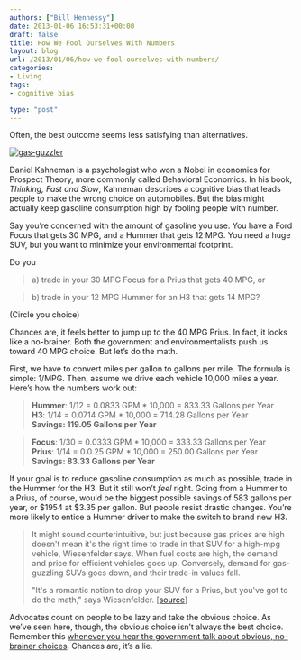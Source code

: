 ```yaml
---
authors: ["Bill Hennessy"]
date: 2013-01-06 16:53:31+00:00
draft: false
title: How We Fool Ourselves With Numbers
layout: blog
url: /2013/01/06/how-we-fool-ourselves-with-numbers/
categories:
- Living
tags:
- cognitive bias

type: "post"
---
```


Often, the best outcome seems less satisfying than alternatives.  

[![gas-guzzler](https://ludicrite.files.wordpress.com/2013/01/gas-guzzler_thumb.jpg)
](https://ludicrite.files.wordpress.com/2013/01/gas-guzzler.jpg)

Daniel Kahneman is a psychologist who won a Nobel in economics for Prospect Theory, more commonly called Behavioral Economics. In his book, _Thinking, Fast and Slow_, Kahneman describes a cognitive bias that leads people to make the wrong choice on automobiles. But the bias might actually keep gasoline consumption high by fooling people with number. 

Say you’re concerned with the amount of gasoline you use. You have a Ford Focus that gets 30 MPG, and a Hummer that gets 12 MPG. You need a huge SUV, but you want to minimize your environmental footprint. 

Do you  

> a) trade in your 30 MPG Focus for a Prius that gets 40 MPG, or 
> 
> 

> b) trade in your 12 MPG Hummer for an H3 that gets 14 MPG?
> 
> 

(Circle you choice) 

Chances are, it feels better to jump up to the 40 MPG Prius. In fact, it looks like a no-brainer. Both the government and environmentalists push us toward 40 MPG choice. But let’s do the math.  

First, we have to convert miles per gallon to gallons per mile. The formula is simple: 1/MPG. Then, assume we drive each vehicle 10,000 miles a year. Here’s how the numbers work out: 

> **Hummer**: 1/12 = 0.0833 GPM * 10,000 = 833.33 Gallons per Year  
**H3**: 1/14 = 0.0714 GPM * 10,000 = 714.28 Gallons per Year  
**Savings: 119.05 Gallons per Year**  

> 
> 

> **Focus**: 1/30 = 0.0333 GPM * 10,000 = 333.33 Gallons per Year  
**Prius**: 1/14 = 0.0.25 GPM * 10,000 = 250.00 Gallons per Year  
**Savings: 83.33 Gallons per Year**
> 
> 

If your goal is to reduce gasoline consumption as much as possible, trade in the Hummer for the H3. But it still won’t _feel_ right. Going from a Hummer to a Prius, of course, would be the biggest possible savings of 583 gallons per year, or $1954 at $3.35 per gallon. But people resist drastic changes. You’re more likely to entice a Hummer driver to make the switch to brand new H3.  

> It might sound counterintuitive, but just because gas prices are high doesn't mean it's the right time to trade in that SUV for a high-mpg vehicle, Wiesenfelder says. When fuel costs are high, the demand and price for efficient vehicles goes up. Conversely, demand for gas-guzzling SUVs goes down, and their trade-in values fall. 
> 
> "It's a romantic notion to drop your SUV for a Prius, but you've got to do the math," says Wiesenfelder. [[source](https://www.businessinsider.com/high-mpg-car-cheaper-than-a-hybrid-2013-1)]
> 
> 

Advocates count on people to be lazy and take the obvious choice. As we’ve seen here, though, the obvious choice isn’t always the best choice. Remember this [whenever you hear the government talk about obvious, no-brainer choices](https://hennessysview.com/2012/12/28/how-psychological-biases-make-good-government-unlikely/). Chances are, it’s a lie.
